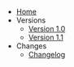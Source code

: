 - [Home](/)
- Versions
  - [Version 1.0](/v1.0/_sidebar.md)
  - [Version 1.1](/v2.0/_sidebar.md)
- Changes
  - [Changelog](changelog.md)
